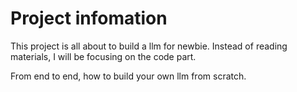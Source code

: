 # Project infomation
This project is all about to build a llm for newbie.
Instead of reading materials, I will be focusing on the code part.

From end to end, how to build your own llm from scratch.
